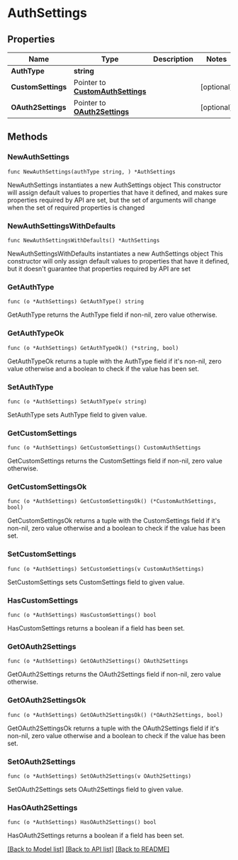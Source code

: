 # AuthSettings

## Properties

Name | Type | Description | Notes
------------ | ------------- | ------------- | -------------
**AuthType** | **string** |  | 
**CustomSettings** | Pointer to [**CustomAuthSettings**](CustomAuthSettings.md) |  | [optional] 
**OAuth2Settings** | Pointer to [**OAuth2Settings**](OAuth2Settings.md) |  | [optional] 

## Methods

### NewAuthSettings

`func NewAuthSettings(authType string, ) *AuthSettings`

NewAuthSettings instantiates a new AuthSettings object
This constructor will assign default values to properties that have it defined,
and makes sure properties required by API are set, but the set of arguments
will change when the set of required properties is changed

### NewAuthSettingsWithDefaults

`func NewAuthSettingsWithDefaults() *AuthSettings`

NewAuthSettingsWithDefaults instantiates a new AuthSettings object
This constructor will only assign default values to properties that have it defined,
but it doesn't guarantee that properties required by API are set

### GetAuthType

`func (o *AuthSettings) GetAuthType() string`

GetAuthType returns the AuthType field if non-nil, zero value otherwise.

### GetAuthTypeOk

`func (o *AuthSettings) GetAuthTypeOk() (*string, bool)`

GetAuthTypeOk returns a tuple with the AuthType field if it's non-nil, zero value otherwise
and a boolean to check if the value has been set.

### SetAuthType

`func (o *AuthSettings) SetAuthType(v string)`

SetAuthType sets AuthType field to given value.


### GetCustomSettings

`func (o *AuthSettings) GetCustomSettings() CustomAuthSettings`

GetCustomSettings returns the CustomSettings field if non-nil, zero value otherwise.

### GetCustomSettingsOk

`func (o *AuthSettings) GetCustomSettingsOk() (*CustomAuthSettings, bool)`

GetCustomSettingsOk returns a tuple with the CustomSettings field if it's non-nil, zero value otherwise
and a boolean to check if the value has been set.

### SetCustomSettings

`func (o *AuthSettings) SetCustomSettings(v CustomAuthSettings)`

SetCustomSettings sets CustomSettings field to given value.

### HasCustomSettings

`func (o *AuthSettings) HasCustomSettings() bool`

HasCustomSettings returns a boolean if a field has been set.

### GetOAuth2Settings

`func (o *AuthSettings) GetOAuth2Settings() OAuth2Settings`

GetOAuth2Settings returns the OAuth2Settings field if non-nil, zero value otherwise.

### GetOAuth2SettingsOk

`func (o *AuthSettings) GetOAuth2SettingsOk() (*OAuth2Settings, bool)`

GetOAuth2SettingsOk returns a tuple with the OAuth2Settings field if it's non-nil, zero value otherwise
and a boolean to check if the value has been set.

### SetOAuth2Settings

`func (o *AuthSettings) SetOAuth2Settings(v OAuth2Settings)`

SetOAuth2Settings sets OAuth2Settings field to given value.

### HasOAuth2Settings

`func (o *AuthSettings) HasOAuth2Settings() bool`

HasOAuth2Settings returns a boolean if a field has been set.


[[Back to Model list]](../README.md#documentation-for-models) [[Back to API list]](../README.md#documentation-for-api-endpoints) [[Back to README]](../README.md)


